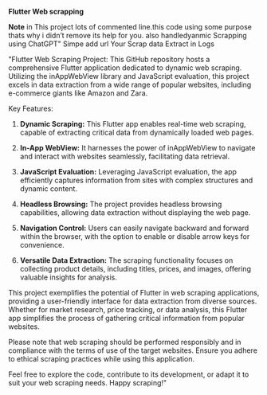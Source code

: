 **Flutter Web scrapping**

**Note**
in This project lots of commented line.this code using some purpose thats why  i didn’t remove its help for you. also handledyanmic Scrapping using ChatGPT"
Simpe add url Your Scrap data Extract in Logs

"Flutter Web Scraping Project: This GitHub repository hosts a comprehensive Flutter application dedicated to dynamic web scraping. Utilizing the inAppWebView library and JavaScript evaluation, this project excels in data extraction from a wide range of popular websites, including e-commerce giants like Amazon and Zara.

Key Features:

1. **Dynamic Scraping:** This Flutter app enables real-time web scraping, capable of extracting critical data from dynamically loaded web pages.

2. **In-App WebView:** It harnesses the power of inAppWebView to navigate and interact with websites seamlessly, facilitating data retrieval.

3. **JavaScript Evaluation:** Leveraging JavaScript evaluation, the app efficiently captures information from sites with complex structures and dynamic content.

4. **Headless Browsing:** The project provides headless browsing capabilities, allowing data extraction without displaying the web page.

5. **Navigation Control:** Users can easily navigate backward and forward within the browser, with the option to enable or disable arrow keys for convenience.

6. **Versatile Data Extraction:** The scraping functionality focuses on collecting product details, including titles, prices, and images, offering valuable insights for analysis.

This project exemplifies the potential of Flutter in web scraping applications, providing a user-friendly interface for data extraction from diverse sources. Whether for market research, price tracking, or data analysis, this Flutter app simplifies the process of gathering critical information from popular websites.

Please note that web scraping should be performed responsibly and in compliance with the terms of use of the target websites. Ensure you adhere to ethical scraping practices while using this application.

Feel free to explore the code, contribute to its development, or adapt it to suit your web scraping needs. Happy scraping!"
